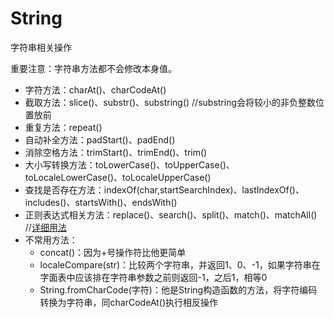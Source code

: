 # String
字符串相关操作

重要注意：字符串方法都不会修改本身值。

* 字符方法：charAt()、charCodeAt()
* 截取方法：slice()、substr()、substring() //substring会将较小的非负整数位置放前
* 重复方法：repeat()
* 自动补全方法：padStart()、padEnd()
* 消除空格方法：trimStart()、trimEnd()、trim() 
* 大小写转换方法：toLowerCase()、toUpperCase()、toLocaleLowerCase()、toLocaleUpperCase()
* 查找是否存在方法：indexOf(char,startSearchIndex)、lastIndexOf()、includes()、startsWith()、endsWith()
* 正则表达式相关方法：replace()、search()、split()、match()、matchAll()      //[详细用法](https://github.com/snowBoby/RegExp)
* 不常用方法：
    * concat()：因为+号操作符比他更简单
    * localeCompare(str)：比较两个字符串，并返回1、0、-1，如果字符串在字面表中应该排在字符串参数之前则返回-1，之后1，相等0
    * String.fromCharCode(字符)：他是String构造函数的方法，将字符编码转换为字符串，同charCodeAt()执行相反操作
